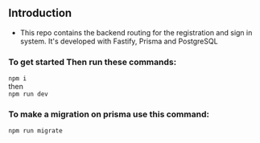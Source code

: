 ## Introduction

- This repo contains the backend routing for the registration and sign in system. It's developed with Fastify, Prisma and PostgreSQL

### To get started Then run these commands:

`npm i`<br>
then<br>
`npm run dev`

### To make a migration on prisma use this command:

`npm run migrate`
